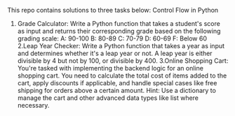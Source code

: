 This repo  contains solutions to three tasks below:
Control Flow in Python
 1. Grade Calculator:
Write a Python function that takes a student's score as input and returns their corresponding grade based on the following grading scale:
A: 90-100
B: 80-89
C: 70-79
D: 60-69
F: Below 60
 2.Leap Year Checker:
Write a Python function that takes a year as input and determines whether it's a leap year or not. A leap year is either divisible by 4 but not by 100, or divisible by 400.
 3.Online Shopping Cart:
You're tasked with implementing the backend logic for an online shopping cart. You need to calculate the total cost of items added to the cart, apply discounts if applicable, and handle special cases like free shipping for orders above a certain amount. Hint: Use a dictionary to manage the cart and other advanced data types like list where necessary.
